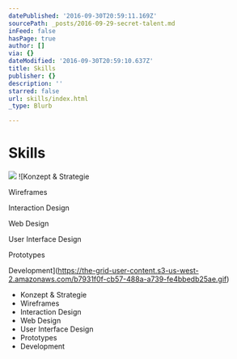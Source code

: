 ```yaml
---
datePublished: '2016-09-30T20:59:11.169Z'
sourcePath: _posts/2016-09-29-secret-talent.md
inFeed: false
hasPage: true
author: []
via: {}
dateModified: '2016-09-30T20:59:10.637Z'
title: Skills
publisher: {}
description: ''
starred: false
url: skills/index.html
_type: Blurb

---
```

# Skills
![](https://the-grid-user-content.s3-us-west-2.amazonaws.com/e1d22cd2-f53c-4a4a-855c-c953c3abb7dc.gif)
![Konzept & Strategie

Wireframes

Interaction Design

Web Design

User Interface Design

Prototypes

Development](https://the-grid-user-content.s3-us-west-2.amazonaws.com/b7931f0f-cb57-488a-a739-fe4bbedb25ae.gif)

* Konzept & Strategie
* Wireframes
* Interaction Design
* Web Design
* User Interface Design
* Prototypes
* Development